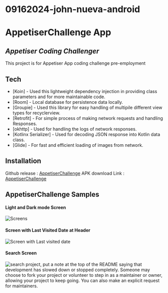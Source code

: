 # 09162024-john-nueva-android

# AppetiserChallenge App
## _Appetiser Coding Challenger_

This project is for Appetiser App coding challenge pre-employment

## Tech

- [Koin] - Used this lightweight dependency injection in providing class parameters and for more maintainable code.
- [Room] - Local database for persistence data locally.
- [Groupie] - Used this library for easy handling of multipile different view types for recyclerview.
- [Retrofit] - For simple process of making network requests and handling Responses.
- [okhttp] - Used for handling the logs of network responses.
- [Kotlinx Serializer] - Used for decoding JSON response into Kotlin data class.
- [Glide] - For fast and efficient loading of images from network.

## Installation

Github release : [AppetiserChallenge](https://github.com/VSIONWORKS/AppetiserChallenge/releases/tag/v1.0)
APK download Link : [AppetiserChallenge](https://drive.google.com/file/d/1dabmURvo51yto5JFNgzi1kGQ14YvGTev/view?usp=sharing)


## AppetiserChallenge Samples


#### Light and Dark mode Screen

![Screens](https://github.com/user-attachments/assets/7fa05f16-f0b0-4635-8f80-3bae6e0a37e3)

#### Screen with Last Visited Date at Header

![Screen with Last visited date](https://github.com/user-attachments/assets/0edf5743-a2b2-46fe-b01b-52ee514f89f2)

#### Search Screen

![search](https://github.com/user-attachments/assets/ccc7730d-1d65-4baf-a18c-003bf44360d6)
 project, put a note at the top of the README saying that development has slowed down or stopped completely. Someone may choose to fork your project or volunteer to step in as a maintainer or owner, allowing your project to keep going. You can also make an explicit request for maintainers.